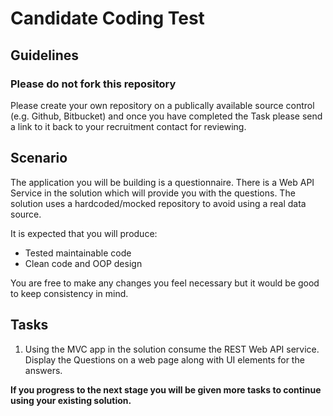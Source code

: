 # Candidate Coding Test

## Guidelines
### Please do not fork this repository
Please create your own repository on a publically available source control (e.g. Github, Bitbucket) and once you have completed the Task please send a link to it back to your recruitment contact for reviewing.


## Scenario
The application you will be building is a questionnaire. There is a Web API Service in the solution which will provide you with the questions. The solution uses a hardcoded/mocked repository to avoid using a real data source.

It is expected that you will produce:
* Tested maintainable code
* Clean code and OOP design

You are free to make any changes you feel necessary but it would be good to keep consistency in mind.

## Tasks
1. Using the MVC app in the solution consume the REST Web API service. Display the Questions on a web page along with UI elements for the answers.


**If you progress to the next stage you will be given more tasks to continue using your existing solution.**

